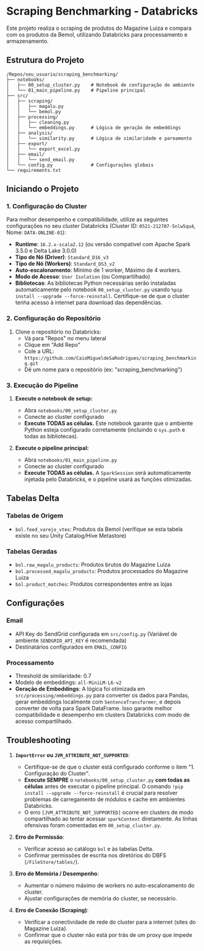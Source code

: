# Scraping Benchmarking - Databricks

Este projeto realiza o scraping de produtos do Magazine Luiza e compara com os produtos da Bemol, utilizando Databricks para processamento e armazenamento.

## Estrutura do Projeto

```
/Repos/seu_usuario/scraping_benchmarking/
├── notebooks/
│   ├── 00_setup_cluster.py    # Notebook de configuração do ambiente
│   └── 01_main_pipeline.py    # Pipeline principal
├── src/
│   ├── scraping/
│   │   ├── magalu.py
│   │   └── bemol.py
│   ├── processing/
│   │   ├── cleaning.py
│   │   └── embeddings.py      # Lógica de geração de embeddings
│   ├── analysis/
│   │   └── similarity.py      # Lógica de similaridade e pareamento
│   ├── export/
│   │   └── export_excel.py
│   ├── email/
│   │   └── send_email.py
│   └── config.py              # Configurações globais
└── requirements.txt
```

## Iniciando o Projeto

### 1. Configuração do Cluster

Para melhor desempenho e compatibilidade, utilize as seguintes configurações no seu cluster Databricks (Cluster ID: `0521-212707-5nlw5qu4`, Nome: `DATA-ONLINE-01`):
   - **Runtime**: `16.2.x-scala2.12` (ou versão compatível com Apache Spark 3.5.0 e Delta Lake 3.0.0)
   - **Tipo de Nó (Driver)**: `Standard_D16_v3`
   - **Tipo de Nó (Workers)**: `Standard_DS3_v2`
   - **Auto-escalonamento**: Mínimo de 1 worker, Máximo de 4 workers.
   - **Modo de Acesso**: `User Isolation` (ou Compartilhado)
   - **Bibliotecas**: As bibliotecas Python necessárias serão instaladas automaticamente pelo notebook `00_setup_cluster.py` usando `%pip install --upgrade --force-reinstall`. Certifique-se de que o cluster tenha acesso à internet para download das dependências.

### 2. Configuração do Repositório

1. Clone o repositório no Databricks:
   - Vá para "Repos" no menu lateral
   - Clique em "Add Repo"
   - Cole a URL: `https://github.com/CaioMigueldeSaRodrigues/scraping_benchmarking.git`
   - Dê um nome para o repositório (ex: "scraping_benchmarking")

### 3. Execução do Pipeline

1. **Execute o notebook de setup:**
   - Abra `notebooks/00_setup_cluster.py`
   - Conecte ao cluster configurado
   - **Execute TODAS as células.** Este notebook garante que o ambiente Python esteja configurado corretamente (incluindo o `sys.path` e todas as bibliotecas).
   
2. **Execute o pipeline principal:**
   - Abra `notebooks/01_main_pipeline.py`
   - Conecte ao cluster configurado
   - **Execute TODAS as células.** A `SparkSession` será automaticamente injetada pelo Databricks, e o pipeline usará as funções otimizadas.

## Tabelas Delta

### Tabelas de Origem
- `bol.feed_varejo_vtex`: Produtos da Bemol (verifique se esta tabela existe no seu Unity Catalog/Hive Metastore)

### Tabelas Geradas
- `bol.raw_magalu_products`: Produtos brutos do Magazine Luiza
- `bol.processed_magalu_products`: Produtos processados do Magazine Luiza
- `bol.product_matches`: Produtos correspondentes entre as lojas

## Configurações

### Email
- API Key do SendGrid configurada em `src/config.py` (Variável de ambiente `SENDGRID_API_KEY` é recomendada)
- Destinatários configurados em `EMAIL_CONFIG`

### Processamento
- Threshold de similaridade: 0.7
- Modelo de embeddings: `all-MiniLM-L6-v2`
- **Geração de Embeddings**: A lógica foi otimizada em `src/processing/embeddings.py` para converter os dados para Pandas, gerar embeddings localmente com `SentenceTransformer`, e depois converter de volta para Spark DataFrame. Isso garante melhor compatibilidade e desempenho em clusters Databricks com modo de acesso compartilhado.

## Troubleshooting

1.  **`ImportError` ou `JVM_ATTRIBUTE_NOT_SUPPORTED`**:
    *   Certifique-se de que o cluster está configurado conforme o item "1. Configuração do Cluster".
    *   **Execute SEMPRE** o `notebooks/00_setup_cluster.py` **com todas as células** antes de executar o pipeline principal. O comando `!pip install --upgrade --force-reinstall` é crucial para resolver problemas de carregamento de módulos e cache em ambientes Databricks.
    *   O erro `[JVM_ATTRIBUTE_NOT_SUPPORTED]` ocorre em clusters de modo compartilhado ao tentar acessar `sparkContext` diretamente. As linhas ofensivas foram comentadas em `00_setup_cluster.py`.

2.  **Erro de Permissão**:
    *   Verificar acesso ao catálogo `bol` e às tabelas Delta.
    *   Confirmar permissões de escrita nos diretórios do DBFS (`/FileStore/tables/`).

3.  **Erro de Memória / Desempenho**:
    *   Aumentar o número máximo de workers no auto-escalonamento do cluster.
    *   Ajustar configurações de memória do cluster, se necessário.

4.  **Erro de Conexão (Scraping)**:
    *   Verificar a conectividade de rede do cluster para a internet (sites do Magazine Luiza).
    *   Confirmar que o cluster não está por trás de um proxy que impede as requisições.

